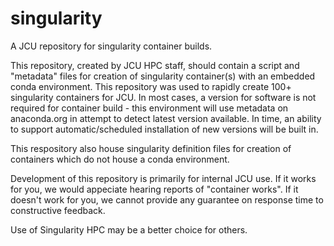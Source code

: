 # singularity
A JCU repository for singularity container builds.

This repository, created by JCU HPC staff, should contain a script and
"metadata" files for creation of singularity container(s) with an
embedded conda environment.  This repository was used to rapidly create
100+ singularity containers for JCU.  In most cases, a version for software
is not required for container build - this environment will use metadata
on anaconda.org in attempt to detect latest version available.  In time,
an ability to support automatic/scheduled installation of new versions
will be built in.

This respository also house singularity definition files for creation
of containers which do not house a conda environment.

Development of this repository is primarily for internal JCU use.  If
it works for you, we would appeciate hearing reports of "container
works".  If it doesn't work for you, we cannot provide any guarantee
on response time to constructive feedback.

Use of Singularity HPC may be a better choice for others.
